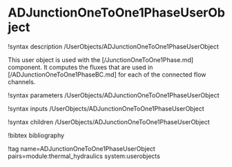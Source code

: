 # ADJunctionOneToOne1PhaseUserObject

!syntax description /UserObjects/ADJunctionOneToOne1PhaseUserObject

This user object is used with the [/JunctionOneToOne1Phase.md] component. It
computes the fluxes that are used in [/ADJunctionOneToOne1PhaseBC.md] for each of
the connected flow channels.

!syntax parameters /UserObjects/ADJunctionOneToOne1PhaseUserObject

!syntax inputs /UserObjects/ADJunctionOneToOne1PhaseUserObject

!syntax children /UserObjects/ADJunctionOneToOne1PhaseUserObject

!bibtex bibliography

!tag name=ADJunctionOneToOne1PhaseUserObject pairs=module:thermal_hydraulics system:userobjects

